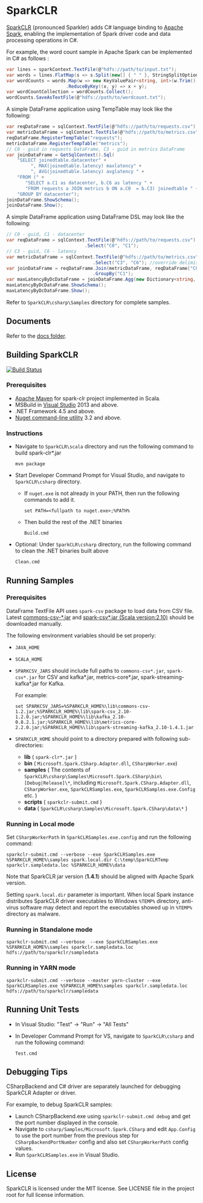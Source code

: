 # SparkCLR

[SparkCLR](https://github.com/Microsoft/SparkCLR) (pronounced Sparkler) adds C# language binding to [Apache Spark](https://spark.apache.org/), enabling the implementation of Spark driver code and data processing operations in C#.

For example, the word count sample in Apache Spark can be implemented in C# as follows :

```c#
var lines = sparkContext.TextFile(@"hdfs://path/to/input.txt");  
var words = lines.FlatMap(s => s.Split(new[] { " " }, StringSplitOptions.None));
var wordCounts = words.Map(w => new KeyValuePair<string, int>(w.Trim(), 1))  
                      .ReduceByKey((x, y) => x + y);  
var wordCountCollection = wordCounts.Collect();  
wordCounts.SaveAsTextFile(@"hdfs://path/to/wordcount.txt");  
```

A simple DataFrame application using TempTable may look like the following:

```c#
var reqDataFrame = sqlContext.TextFile(@"hdfs://path/to/requests.csv");
var metricDataFrame = sqlContext.TextFile(@"hdfs://path/to/metrics.csv");
reqDataFrame.RegisterTempTable("requests");
metricDataFrame.RegisterTempTable("metrics");
// C0 - guid in requests DataFrame, C3 - guid in metrics DataFrame  
var joinDataFrame = GetSqlContext().Sql(  
    "SELECT joinedtable.datacenter" +
         ", MAX(joinedtable.latency) maxlatency" +
         ", AVG(joinedtable.latency) avglatency " + 
    "FROM (" +
       "SELECT a.C1 as datacenter, b.C6 as latency " +  
       "FROM requests a JOIN metrics b ON a.C0  = b.C3) joinedtable " +   
    "GROUP BY datacenter");
joinDataFrame.ShowSchema();
joinDataFrame.Show();
```

A simple DataFrame application using DataFrame DSL may look like the following:

```  c#
// C0 - guid, C1 - datacenter
var reqDataFrame = sqlContext.TextFile(@"hdfs://path/to/requests.csv")  
                             .Select("C0", "C1");    
// C3 - guid, C6 - latency   
var metricDataFrame = sqlContext.TextFile(@"hdfs://path/to/metrics.csv", ",", false, true)
                                .Select("C3", "C6"); //override delimiter, hasHeader & inferSchema
var joinDataFrame = reqDataFrame.Join(metricDataFrame, reqDataFrame["C0"] == metricDataFrame["C3"])
                                .GroupBy("C1");
var maxLatencyByDcDataFrame = joinDataFrame.Agg(new Dictionary<string, string> { { "C6", "max" } });
maxLatencyByDcDataFrame.ShowSchema();
maxLatencyByDcDataFrame.Show();
```

Refer to `SparkCLR\csharp\Samples` directory for complete samples.

## Documents

Refer to the [docs folder](https://github.com/Microsoft/SparkCLR/tree/master/docs).

## Building SparkCLR

[![Build Status](https://ci.appveyor.com/api/projects/status/github/Microsoft/SparkCLR?svg=true&branch=master)](https://ci.appveyor.com/project/skaarthik/SparkCLR/branch/master)

### Prerequisites

* [Apache Maven](http://maven.apache.org) for spark-clr project implemented in Scala.
* MSBuild in [Visual Studio](https://www.visualstudio.com/) 2013 and above.
* .NET Framework 4.5 and above.
* [Nuget command-line utility](https://docs.nuget.org/release-notes) 3.2 and above.

### Instructions

* Navigate to `SparkCLR\scala` directory and run the following command to build spark-clr*.jar

	```
	mvn package
	```

* Start Developer Command Prompt for Visual Studio, and navigate to `SparkCLR\csharp` directory.

	- If `nuget.exe` is not already in your PATH, then run the following commands to add it.

		```  
		set PATH=<fullpath to nuget.exe>;%PATH%  
		```
  
	- Then  build the rest of the .NET binaries  

		```  
		Build.cmd  
		```
  
* Optional: Under `SparkCLR\csharp` directory, run the following command to clean the .NET binaries built above  

    ```
    Clean.cmd
    ```   

## Running Samples

### Prerequisites

DataFrame TextFile API uses `spark-csv` package to load data from CSV file. 
Latest [commons-csv-*.jar](http://commons.apache.org/proper/commons-csv/download_csv.cgi) and [spark-csv*.jar (Scala version:2.10)](http://spark-packages.org/package/databricks/spark-csv) should be downloaded manually.

The following environment variables should be set properly:

* `JAVA_HOME`

* `SCALA_HOME`  

* `SPARKCSV_JARS` should include full paths to `commons-csv*.jar`, `spark-csv*.jar` for CSV and kafka*.jar, metrics-core*.jar, spark-streaming-kafka*.jar for Kafka. 

	For example:     
	```
	set SPARKCSV_JARS=%SPARKCLR_HOME%\lib\commons-csv-1.2.jar;%SPARKCLR_HOME%\lib\spark-csv_2.10-1.2.0.jar;%SPARKCLR_HOME%\lib\kafka_2.10-0.8.2.1.jar;%SPARKCLR_HOME%\lib\metrics-core-2.2.0.jar;%SPARKCLR_HOME%\lib\spark-streaming-kafka_2.10-1.4.1.jar
	```

* `SPARKCLR_HOME` should point to a directory prepared with following sub-directories:  

  * **lib** ( `spark-clr*.jar` )  
  * **bin** ( `Microsoft.Spark.CSharp.Adapter.dll`, `CSharpWorker.exe`)  
  * **samples** ( The contents of `SparkCLR\csharp\Samples\Microsoft.Spark.CSharp\bin\[Debug|Release]\*`, including `Microsoft.Spark.CSharp.Adapter.dll`, `CSharpWorker.exe`, `SparkCLRSamples.exe`, `SparkCLRSamples.exe.Config` etc. ) 
  * **scripts** ( `sparkclr-submit.cmd` )  
  * **data** ( `SparkCLR\csharp\Samples\Microsoft.Spark.CSharp\data\*` )  

### Running in Local mode

Set `CSharpWorkerPath` in `SparkCLRSamples.exe.config` and run the following command: 

```
sparkclr-submit.cmd --verbose --exe SparkCLRSamples.exe  %SPARKCLR_HOME%\samples spark.local.dir C:\temp\SparkCLRTemp sparkclr.sampledata.loc %SPARKCLR_HOME%\data
```   

Note that SparkCLR jar version (**1.4.1**) should be aligned with Apache Spark version.  

Setting `spark.local.dir` parameter is important. When local Spark instance distributes SparkCLR driver executables to Windows `%TEMP%` directory, anti-virus software may detect and report the executables showed up in `%TEMP%` directory as malware.

### Running in Standalone mode
```
sparkclr-submit.cmd --verbose  --exe SparkCLRSamples.exe  %SPARKCLR_HOME%\samples sparkclr.sampledata.loc hdfs://path/to/sparkclr/sampledata
```

### Running in YARN mode

```
sparkclr-submit.cmd --verbose --master yarn-cluster --exe SparkCLRSamples.exe %SPARKCLR_HOME%\samples sparkclr.sampledata.loc hdfs://path/to/sparkclr/sampledata
```

## Running Unit Tests

* In Visual Studio: "Test" -> "Run" -> "All Tests"

* In Developer Command Prompt for VS, navigate to `SparkCLR\csharp` and run the following command: 
    ```
    Test.cmd
    ```

## Debugging Tips

CSharpBackend and C# driver are separately launched for debugging SparkCLR Adapter or driver.

For example, to debug SparkCLR samples:

* Launch CSharpBackend.exe using `sparkclr-submit.cmd debug` and get the port number displayed in the console.  
* Navigate to `csharp/Samples/Microsoft.Spark.CSharp` and edit `App.Config` to use the port number from the previous step for `CSharpBackendPortNumber` config and also set `CSharpWorkerPath` config values.  
* Run `SparkCLRSamples.exe` in Visual Studio.

## License

SparkCLR is licensed under the MIT license. See LICENSE file in the project root for full license information.
